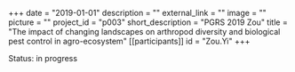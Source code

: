 +++
date = "2019-01-01"
description = ""
external_link = ""
image = ""
picture = ""
project_id = "p003"
short_description = "PGRS 2019 Zou"
title = "The impact of changing landscapes on arthropod diversity and biological pest control in agro-ecosystem"
[[participants]]
    id = "Zou.Yi"
+++

Status: in progress
